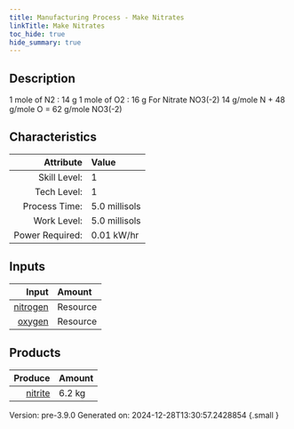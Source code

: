 ```yaml
---
title: Manufacturing Process - Make Nitrates
linkTitle: Make Nitrates
toc_hide: true
hide_summary: true
---
```


## Description
 &#10;&#9;&#9;&#9;1 mole of N2 : 14 g&#10;&#9;&#9;&#9;1 mole of O2 : 16 g&#10;&#9;&#9;&#9;For Nitrate NO3(-2) &#10;&#9;&#9;&#9;14 g/mole N + 48 g/mole O &#61; 62 g/mole NO3(-2) &#10;&#9;&#9;&#9;&#10;&#9;&#9;

## Characteristics

| Attribute      | Value |
|--------:|:------|
|Skill Level:|1|
|Tech Level:|1|
|Process Time:|5.0 millisols|
|Work Level:|5.0 millisols|
|Power Required:|0.01 kW/hr|

## Inputs

| Input      | Amount |
|--------:|:------|
|[nitrogen](/docs/definitions/resource/nitrogen)|Resource|1.4 kg|
|[oxygen](/docs/definitions/resource/oxygen)|Resource|4.8 kg|

## Products


| Produce      | Amount |
|--------:|:------|
|[nitrite](/docs/definitions/resource/nitrite)|6.2 kg|


Version: pre-3.9.0 Generated on: 2024-12-28T13:30:57.2428854
{.small }


